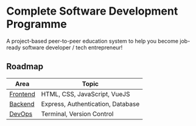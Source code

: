 # Complete Software Development Programme

A project-based peer-to-peer education system to help you become job-ready
software developer / tech entrepreneur!

## Roadmap

| Area                   | Topic                             |
| ---------------------- | --------------------------------- |
| [Frontend](./Frontend) | HTML, CSS, JavaScript, VueJS      |
| [Backend](./Backend)   | Express, Authentication, Database |
| [DevOps](./DevOps)     | Terminal, Version Control         |
